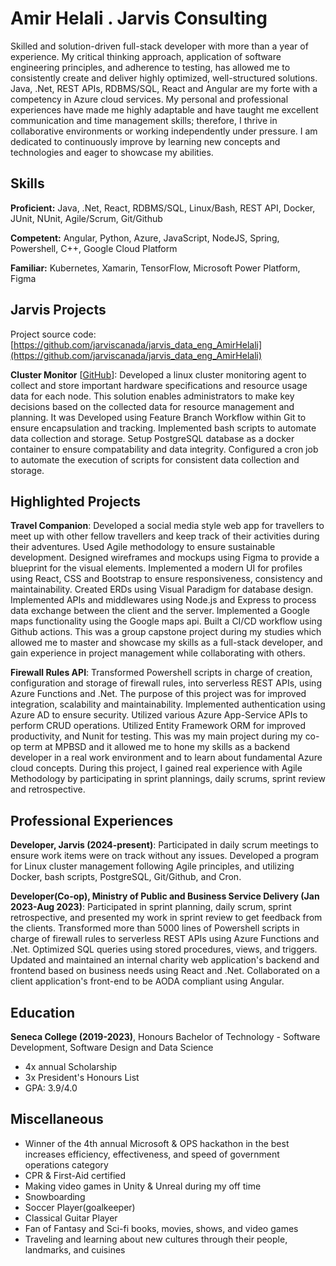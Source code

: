 # Amir Helali . Jarvis Consulting

Skilled and solution-driven full-stack developer with more than a year of experience. My critical thinking approach, application of software engineering principles, and adherence to testing, has allowed me to consistently create and deliver highly optimized, well-structured solutions. Java, .Net, REST APIs, RDBMS/SQL, React and Angular are my forte with a competency in Azure cloud services. My personal and professional experiences have made me highly adaptable and have taught me excellent communication and time management skills; therefore, I thrive in collaborative environments or working independently under pressure. I am dedicated to continuously improve by learning new concepts and technologies and eager to showcase my abilities.

## Skills

**Proficient:** Java, .Net, React, RDBMS/SQL, Linux/Bash, REST API, Docker, JUnit, NUnit, Agile/Scrum, Git/Github

**Competent:** Angular, Python, Azure, JavaScript, NodeJS, Spring, Powershell, C++, Google Cloud Platform

**Familiar:** Kubernetes, Xamarin, TensorFlow, Microsoft Power Platform, Figma

## Jarvis Projects

Project source code: [https://github.com/jarviscanada/jarvis_data_eng_AmirHelali](https://github.com/jarviscanada/jarvis_data_eng_AmirHelali)


**Cluster Monitor** [[GitHub](https://github.com/jarviscanada/jarvis_data_eng_AmirHelali/tree/master/linux_sql)]: Developed a linux cluster monitoring agent to collect and store important hardware specifications and resource usage data for each node. This solution enables administrators to make key decisions based on the collected data for resource management and planning. It was Developed using Feature Branch Workflow within Git to ensure encapsulation and tracking. Implemented bash scripts to automate data collection and storage. Setup PostgreSQL database as a docker container to ensure compatability and data integrity. Configured a cron job to automate the execution of scripts for consistent data collection and storage.


## Highlighted Projects
**Travel Companion**: Developed a social media style web app for travellers to meet up with other fellow travellers and keep track of their activities during their adventures. Used Agile methodology to ensure sustainable development. Designed wireframes and mockups using Figma to provide a blueprint for the visual elements. Implemented a modern UI for profiles using React, CSS and Bootstrap to ensure responsiveness, consistency and maintainability. Created ERDs using Visual Paradigm for database design. Implemented APIs and middlewares using Node.js and Express to process data exchange between the client and the server. Implemented a Google maps functionality using the Google maps api. Built a CI/CD workflow using Github actions. This was a group capstone project during my studies which allowed me to master and showcase my skills as a full-stack developer, and gain experience in project management while collaborating with others.

**Firewall Rules API**: Transformed Powershell scripts in charge of creation, configuration and storage of firewall rules, into serverless REST APIs, using Azure Functions and .Net. The purpose of this project was for improved integration, scalability and maintainability. Implemented authentication using Azure AD to ensure security. Utilized various Azure App-Service APIs to perform CRUD operations. Utilized Entity Framework ORM for improved productivity, and Nunit for testing. This was my main project during my co-op term at MPBSD and it allowed me to hone my skills as a backend developer in a real work environment and to learn about fundamental Azure cloud concepts. During this project, I gained real experience with Agile Methodology by participating in sprint plannings, daily scrums, sprint review and retrospective.


## Professional Experiences

**Developer, Jarvis (2024-present)**: Participated in daily scrum meetings to ensure work items were on track without any issues. Developed a program for Linux cluster management following Agile principles, and utilizing Docker, bash scripts, PostgreSQL, Git/Github, and Cron.

**Developer(Co-op), Ministry of Public and Business Service Delivery (Jan 2023-Aug 2023)**: Participated in sprint planning, daily scrum, sprint retrospective, and presented my work in sprint review to get feedback from the clients. Transformed more than 5000 lines of Powershell scripts in charge of firewall rules to serverless REST APIs using Azure Functions and .Net. Optimized SQL queries using stored procedures, views, and triggers. Updated and maintained an internal charity web application's backend and frontend based on business needs using React and .Net. Collaborated on a client application's front-end to be AODA compliant using Angular.


## Education
**Seneca College (2019-2023)**, Honours Bachelor of Technology - Software Development, Software Design and Data Science
- 4x annual Scholarship
- 3x President's Honours List
- GPA: 3.9/4.0


## Miscellaneous
- Winner of the 4th annual Microsoft & OPS hackathon in the best increases efficiency, effectiveness, and speed of government operations category
- CPR & First-Aid certified
- Making video games in Unity & Unreal during my off time
- Snowboarding
- Soccer Player(goalkeeper)
- Classical Guitar Player
- Fan of Fantasy and Sci-fi books, movies, shows, and video games
- Traveling and learning about new cultures through their people, landmarks, and cuisines